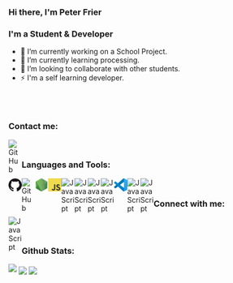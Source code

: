 ### Hi there, I'm Peter Frier

### I'm a Student & Developer

- 🔭 I’m currently working on a School Project.
- 🌱 I’m currently learning processing.
- 👯 I’m looking to collaborate with other students.
- ⚡ I'm a self learning developer.

<br />
<br />

### Contact me:
[<img align="left" alt="GitHub" width="26px" src="https://cdn.jsdelivr.net/npm/simple-icons@3.13.0/icons/discord.svg" />][discord]

<br />

### Languages and Tools:
[<img align="left" alt="GitHub" width="26px" src="https://raw.githubusercontent.com/github/explore/78df643247d429f6cc873026c0622819ad797942/topics/github/github.png" />][github]
[<img align="left" alt="GitHub" width="26px" src="https://cdn.jsdelivr.net/npm/simple-icons@3.13.0/icons/mongodb.svg" />][mongo]
[<img align="left" alt="Node.js" width="26px" src="https://raw.githubusercontent.com/github/explore/80688e429a7d4ef2fca1e82350fe8e3517d3494d/topics/nodejs/nodejs.png" />][nodejs]
[<img align="left" alt="JavaScript" width="26px" src="https://raw.githubusercontent.com/github/explore/80688e429a7d4ef2fca1e82350fe8e3517d3494d/topics/javascript/javascript.png" />][javascript]
[<img align="left" alt="JavaScript" width="26px" src="https://cdn.jsdelivr.net/npm/simple-icons@3.13.0/icons/r.svg" />][r]
[<img align="left" alt="JavaScript" width="26px" src="https://cdn.jsdelivr.net/npm/simple-icons@3.13.0/icons/java.svg" />][java]
[<img align="left" alt="JavaScript" width="26px" src="https://cdn.jsdelivr.net/npm/simple-icons@3.13.0/icons/csharp.svg" />][c#]
[<img align="left" alt="JavaScript" width="26px" src="https://cdn.jsdelivr.net/npm/simple-icons@3.13.0/icons/firebase.svg" />][firebase]
[<img align="left" alt="Visual Studio Code" width="26px" src="https://raw.githubusercontent.com/github/explore/80688e429a7d4ef2fca1e82350fe8e3517d3494d/topics/visual-studio-code/visual-studio-code.png" />][vscode]
[<img align="left" alt="JavaScript" width="26px" src="https://cdn.jsdelivr.net/npm/simple-icons@3.13.0/icons/intellijidea.svg" />][intellij]
[<img align="left" alt="JavaScript" width="26px" src="https://cdn.jsdelivr.net/npm/simple-icons@3.13.0/icons/eclipseide.svg" />][eclipse]

<br />

### Connect with me:
[<img align="left" alt="JavaScript" width="26px" src="https://cdn.jsdelivr.net/npm/simple-icons@3.13.0/icons/steam.svg" />][steam]

<br />
<br />

### Github Stats:
<img src="https://github-readme-stats.vercel.app/api?username=Sh1tters&&show_icons=true&title_color=ffffff&icon_color=bb2acf&text_color=daf7dc&bg_color=151515&theme=tokyonight" />
<img align="center" src="https://github-readme-stats.vercel.app/api/top-langs/?username=Sh1tters&layout=compact" />
<img align="center" src="https://github-readme-stats.vercel.app/api/top-langs/?username=Sh1tters&langs_count=8" />

<br />
<br />

[github]: https://github.com/Sh1tters
[mongo]: https://www.mongodb.com/cloud/atlas/lp/try2?utm_content=controlhterms&utm_source=google&utm_campaign=gs_emea_denmark_search_core_brand_atlas_desktop&utm_term=mongodb&utm_medium=cpc_paid_search&utm_ad=e&utm_ad_campaign_id=12212624389&gclid=CjwKCAjwhaaKBhBcEiwA8acsHHz93C3xFLMXRzeIxS7egXJh-lPVqj5V8qg_2KclCBzE2P_qJkg7cRoCL8YQAvD_BwE
[nodejs]: https://nodejs.org/en/
[javascript]: https://www.javascript.com
[r]: https://www.r-project.org
[java]: https://www.java.com/en/
[c#]: https://docs.microsoft.com/en-us/dotnet/csharp/
[firebase]: https://firebase.google.com/?gclid=CjwKCAjwhaaKBhBcEiwA8acsHCXLQ6-i6D3fQMTBaC-YzM3YzClPG15908xB1xp7ED7HoOIy5C_0dxoCF5kQAvD_BwE&gclsrc=aw.ds
[vscode]: https://code.visualstudio.com
[intellij]: https://www.jetbrains.com/idea/
[eclipse]: https://www.eclipse.org
[discord]: https://discord/Sh1tters#9871
[steam]: https://steamcommunity.com/id/mcdocboss/
